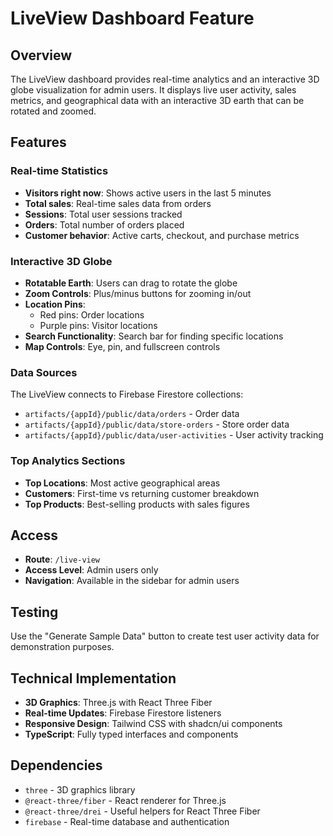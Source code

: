 # LiveView Dashboard Feature

## Overview
The LiveView dashboard provides real-time analytics and an interactive 3D globe visualization for admin users. It displays live user activity, sales metrics, and geographical data with an interactive 3D earth that can be rotated and zoomed.

## Features

### Real-time Statistics
- **Visitors right now**: Shows active users in the last 5 minutes
- **Total sales**: Real-time sales data from orders
- **Sessions**: Total user sessions tracked
- **Orders**: Total number of orders placed
- **Customer behavior**: Active carts, checkout, and purchase metrics

### Interactive 3D Globe
- **Rotatable Earth**: Users can drag to rotate the globe
- **Zoom Controls**: Plus/minus buttons for zooming in/out
- **Location Pins**: 
  - Red pins: Order locations
  - Purple pins: Visitor locations
- **Search Functionality**: Search bar for finding specific locations
- **Map Controls**: Eye, pin, and fullscreen controls

### Data Sources
The LiveView connects to Firebase Firestore collections:
- `artifacts/{appId}/public/data/orders` - Order data
- `artifacts/{appId}/public/data/store-orders` - Store order data  
- `artifacts/{appId}/public/data/user-activities` - User activity tracking

### Top Analytics Sections
- **Top Locations**: Most active geographical areas
- **Customers**: First-time vs returning customer breakdown
- **Top Products**: Best-selling products with sales figures

## Access
- **Route**: `/live-view`
- **Access Level**: Admin users only
- **Navigation**: Available in the sidebar for admin users

## Testing
Use the "Generate Sample Data" button to create test user activity data for demonstration purposes.

## Technical Implementation
- **3D Graphics**: Three.js with React Three Fiber
- **Real-time Updates**: Firebase Firestore listeners
- **Responsive Design**: Tailwind CSS with shadcn/ui components
- **TypeScript**: Fully typed interfaces and components

## Dependencies
- `three` - 3D graphics library
- `@react-three/fiber` - React renderer for Three.js
- `@react-three/drei` - Useful helpers for React Three Fiber
- `firebase` - Real-time database and authentication 